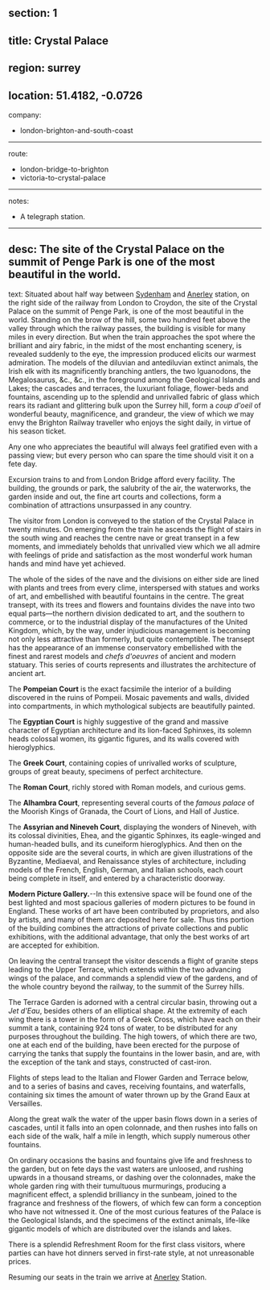 section: 1
----
title: Crystal Palace
----
region: surrey
----
location: 51.4182, -0.0726
----
company:
- london-brighton-and-south-coast
----
route:
- london-bridge-to-brighton
- victoria-to-crystal-palace
----
notes:
- A telegraph station.
----
desc: The site of the Crystal Palace on the summit of Penge Park is one of the most beautiful in the world.
----
text: Situated about half way between [Sydenham](/stations/sydenham) and [Anerley](/stations/anerley) station, on the right side of the railway from London to Croydon, the site of the Crystal Palace on the summit of Penge Park, is one of the most beautiful in the world. Standing on the brow of the hill, some two hundred feet above the valley through which the railway passes, the building is visible for many miles in every direction. But when the train approaches the spot where the brilliant and airy fabric, in the midst of the most enchanting scenery, is revealed suddenly to the eye, the impression produced elicits our warmest admiration. The models of the diluvian and antediluvian extinct animals, the Irish elk with its magnificently branching antlers, the two Iguanodons, the Megalosaurus, &c., &c., in the foreground among the Geological Islands and Lakes; the cascades and terraces, the luxuriant foliage, flower-beds and fountains, ascending up to the splendid and unrivalled fabric of glass which rears its radiant and glittering bulk upon the Surrey hill, form a *coup d'oeil* of wonderful beauty, magnificence, and grandeur, the view of which we may envy the Brighton Railway traveller who enjoys the sight daily, in virtue of his season ticket.

Any one who appreciates the beautiful will always feel gratified even with a passing view; but every person who can spare the time should visit it on a fete day.

Excursion trains to and from London Bridge afford every facility. The building, the grounds or park, the salubrity of the air, the waterworks, the garden inside and out, the fine art courts and collections, form a combination of attractions unsurpassed in any country.

The visitor from London is conveyed to the station of the Crystal Palace in twenty minutes. On emerging from the train he ascends the flight of stairs in the south wing and reaches the centre nave or great transept in a few moments, and immediately beholds that unrivalled view which we all admire with feelings of pride and satisfaction as the most wonderful work human hands and mind have yet achieved.

The whole of the sides of the nave and the divisions on either side are lined with plants and trees from every clime, interspersed with statues and works of art, and embellished with beautiful fountains in the centre. The great transept, with its trees and flowers and fountains divides the nave into two equal parts—the northern division dedicated to art, and the southern to commerce, or to the industrial display of the manufactures of the United Kingdom, which, by the way, under injudicious management is becoming not only less attractive than formerly, but quite contemptible. The transept has the appearance of an immense conservatory embellished with the finest and rarest models and *chefs d'oeuvres* of ancient and modern statuary. This series of courts represents and illustrates the architecture of ancient art.

The **Pompeian Court** is the exact facsimile the interior of a building discovered in the ruins of Pompeii. Mosaic pavements and walls, divided into compartments, in which mythological subjects are beautifully painted.

The **Egyptian Court** is highly suggestive of the grand and massive character of Egyptian architecture and its lion-faced Sphinxes, its solemn heads colossal women, its gigantic figures, and its walls covered with hieroglyphics.

The **Greek Court**, containing copies of unrivalled works of sculpture, groups of great beauty, specimens of perfect architecture.

The **Roman Court**, richly stored with Roman models, and curious gems.

The **Alhambra Court**, representing several courts of the *famous palace* of the Moorish Kings of Granada, the Court of Lions, and Hall of Justice.

The **Assyrian and Nineveh Court**, displaying the wonders of Nineveh, with its colossal divinities, Ehea, and the gigantic Sphinxes, its eagle-winged and human-headed bulls, and its cuneiform hieroglyphics. And then on the opposite side are the several courts, in which are given illustrations of the Byzantine, Mediaeval, and Renaissance styles of architecture, including models of the French, English, German, and Italian schools, each court being complete in itself, and entered by a characteristic doorway.

**Modern Picture Gallery.**--In this extensive space will be found one of the best lighted and most spacious galleries of modern pictures to be found in England. These works of art have been contributed by proprietors, and also by artists, and many of them arc deposited here for sale. Thus tins portion of the building combines the attractions of private collections and public exhibitions, with the additional advantage, that only the best works of art are accepted for exhibition.

On leaving the central transept the visitor descends a flight of granite steps leading to the Upper Terrace, which extends within the two advancing wings of the palace, and commands a splendid view of the gardens, and of the whole country beyond the railway, to the summit of the Surrey hills.

The Terrace Garden is adorned with a central circular basin, throwing out a *Jet d'Eau*, besides others of an elliptical shape. At the extremity of each wing there is a tower in the form of a Greek Cross, which have each on their summit a tank, containing 924 tons of water, to be distributed for any purposes throughout the building. The high towers, of which there are two, one at each end of the building, have been erected for the purpose of carrying the tanks that supply the fountains in the lower basin, and are, with the exception of the tank and stays, constructed of cast-iron.

Flights of steps lead to the Italian and Flower Garden and Terrace below, and to a series of basins and caves, receiving fountains, and waterfalls, containing six times the amount of water thrown up by the Grand Eaux at Versailles.

Along the great walk the water of the upper basin flows down in a series of cascades, until it falls into an open colonnade, and then rushes into falls on each side of the walk, half a mile in length, which supply numerous other fountains.

On ordinary occasions the basins and fountains give life and freshness to the garden, but on fete days the vast waters are unloosed, and rushing upwards in a thousand streams, or dashing over the colonnades, make the whole garden ring with their tumultuous murmurings, producing a magnificent effect, a splendid brilliancy in the sunbeam, joined to the fragrance and freshness of the flowers, of which few can form a conception who have not witnessed it. One of the most curious features of the Palace is the Geological Islands, and the specimens of the extinct animals, life-like gigantic models of which are distributed over the islands and lakes.

There is a splendid Refreshment Room for the first class visitors, where parties can have hot dinners served in first-rate style, at not unreasonable prices.

Resuming our seats in the train we arrive at [Anerley](/stations/anerley) Station.
